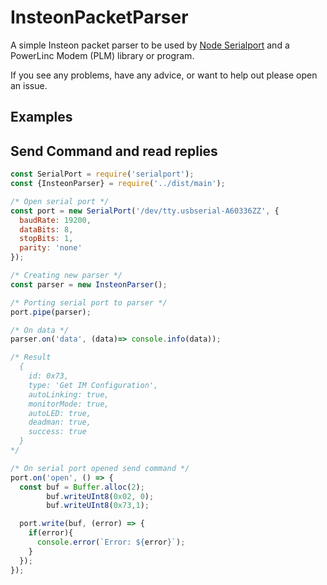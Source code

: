 # InsteonPacketParser
A simple Insteon packet parser to be used by [Node Serialport](https://github.com/EmergingTechnologyAdvisors/node-serialport) and a PowerLinc Modem (PLM) library or program.

If you see any problems, have any advice, or want to help out please open an issue.

## Examples

## Send Command and read replies
```js
const SerialPort = require('serialport');
const {InsteonParser} = require('../dist/main');

/* Open serial port */
const port = new SerialPort('/dev/tty.usbserial-A60336ZZ', {
  baudRate: 19200,
  dataBits: 8,
  stopBits: 1,
  parity: 'none'
});

/* Creating new parser */
const parser = new InsteonParser();

/* Porting serial port to parser */
port.pipe(parser);

/* On data */
parser.on('data', (data)=> console.info(data));

/* Result
  {
    id: 0x73,
    type: 'Get IM Configuration',
    autoLinking: true,
    monitorMode: true,
    autoLED: true,
    deadman: true,
    success: true
  }
*/

/* On serial port opened send command */
port.on('open', () => {
  const buf = Buffer.alloc(2);
        buf.writeUInt8(0x02, 0);
        buf.writeUInt8(0x73,1);

  port.write(buf, (error) => {
    if(error){
      console.error(`Error: ${error}`);
    }
  });
});
```
